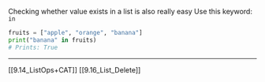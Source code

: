 Checking whether value exists in a list is also really easy
Use this keyword: `in`

``` python
fruits = ["apple", "orange", "banana"]
print("banana" in fruits)
# Prints: True
```

---
[[9.14_ListOps+CAT]]
[[9.16_List_Delete]]